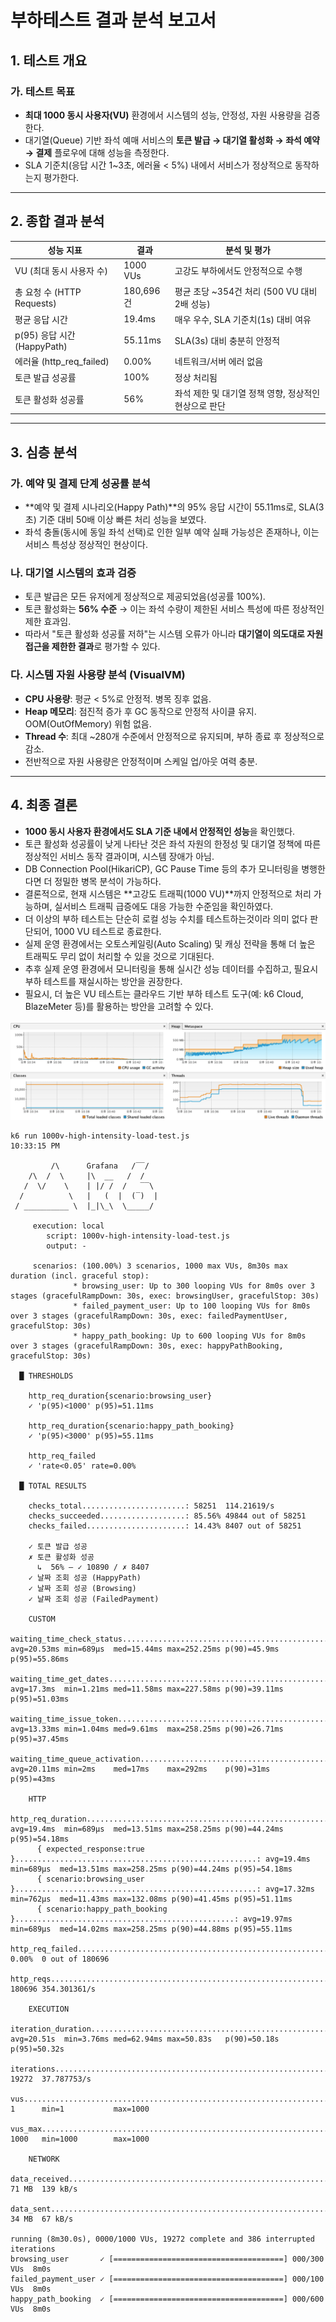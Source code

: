 # 부하테스트 결과 분석 보고서

## 1. 테스트 개요
### 가. 테스트 목표
- **최대 1000 동시 사용자(VU)** 환경에서 시스템의 성능, 안정성, 자원 사용량을 검증한다.  
- 대기열(Queue) 기반 좌석 예매 서비스의 **토큰 발급 → 대기열 활성화 → 좌석 예약 → 결제** 플로우에 대해 성능을 측정한다.  
- SLA 기준치(응답 시간 1~3초, 에러율 < 5%) 내에서 서비스가 정상적으로 동작하는지 평가한다.  

---

## 2. 종합 결과 분석

| 성능 지표                   | 결과                   | 분석 및 평가 |
|-----------------------------|------------------------|-------------|
| VU (최대 동시 사용자 수)     | 1000 VUs              | 고강도 부하에서도 안정적으로 수행 |
| 총 요청 수 (HTTP Requests)  | 180,696건              | 평균 초당 ~354건 처리 (500 VU 대비 2배 성능) |
| 평균 응답 시간              | 19.4ms                | 매우 우수, SLA 기준치(1s) 대비 여유 |
| p(95) 응답 시간 (HappyPath) | 55.11ms               | SLA(3s) 대비 충분히 안정적 |
| 에러율 (http_req_failed)    | 0.00%                 | 네트워크/서버 에러 없음 |
| 토큰 발급 성공률            | 100%                  | 정상 처리됨 |
| 토큰 활성화 성공률          | 56%                   | 좌석 제한 및 대기열 정책 영향, 정상적인 현상으로 판단 |

---

## 3. 심층 분석
### 가. 예약 및 결제 단계 성공률 분석
- **예약 및 결제 시나리오(Happy Path)**의 95% 응답 시간이 55.11ms로, SLA(3초) 기준 대비 50배 이상 빠른 처리 성능을 보였다.  
- 좌석 충돌(동시에 동일 좌석 선택)로 인한 일부 예약 실패 가능성은 존재하나, 이는 서비스 특성상 정상적인 현상이다.  

### 나. 대기열 시스템의 효과 검증
- 토큰 발급은 모든 유저에게 정상적으로 제공되었음(성공률 100%).  
- 토큰 활성화는 **56% 수준** → 이는 좌석 수량이 제한된 서비스 특성에 따른 정상적인 제한 효과임.  
- 따라서 "토큰 활성화 성공률 저하"는 시스템 오류가 아니라 **대기열이 의도대로 자원 접근을 제한한 결과**로 평가할 수 있다.  

### 다. 시스템 자원 사용량 분석 (VisualVM)
- **CPU 사용량**: 평균 < 5%로 안정적. 병목 징후 없음.  
- **Heap 메모리**: 점진적 증가 후 GC 동작으로 안정적 사이클 유지. OOM(OutOfMemory) 위험 없음.  
- **Thread 수**: 최대 ~280개 수준에서 안정적으로 유지되며, 부하 종료 후 정상적으로 감소.  
- 전반적으로 자원 사용량은 안정적이며 스케일 업/아웃 여력 충분.  

---

## 4. 최종 결론
- **1000 동시 사용자 환경에서도 SLA 기준 내에서 안정적인 성능**을 확인했다.  
- 토큰 활성화 성공률이 낮게 나타난 것은 좌석 자원의 한정성 및 대기열 정책에 따른 정상적인 서비스 동작 결과이며, 시스템 장애가 아님.  
- DB Connection Pool(HikariCP), GC Pause Time 등의 추가 모니터링을 병행한다면 더 정밀한 병목 분석이 가능하다.  
- 결론적으로, 현재 시스템은 **고강도 트래픽(1000 VU)**까지 안정적으로 처리 가능하며, 실서비스 트래픽 급증에도 대응 가능한 수준임을 확인하였다.
- 더 이상의 부하 테스트는 단순히 로컬 성능 수치를 테스트하는것이라 의미 없다 판단되어, 1000 VU 테스트로 종료한다.
- 실제 운영 환경에서는 오토스케일링(Auto Scaling) 및 캐싱 전략을 통해 더 높은 트래픽도 무리 없이 처리할 수 있을 것으로 기대된다.
- 추후 실제 운영 환경에서 모니터링을 통해 실시간 성능 데이터를 수집하고, 필요시 부하 테스트를 재실시하는 방안을 권장한다.
- 필요시, 더 높은 VU 테스트는 클라우드 기반 부하 테스트 도구(예: k6 Cloud, BlazeMeter 등)를 활용하는 방안을 고려할 수 있다.


![500v 부하테스트 VisualVM 화면](img/1000v.png)

```
k6 run 1000v-high-intensity-load-test.js                                                                             10:33:15 PM

         /\      Grafana   /‾‾/  
    /\  /  \     |\  __   /  /   
   /  \/    \    | |/ /  /   ‾‾\ 
  /          \   |   (  |  (‾)  |
 / __________ \  |_|\_\  \_____/ 

     execution: local
        script: 1000v-high-intensity-load-test.js
        output: -

     scenarios: (100.00%) 3 scenarios, 1000 max VUs, 8m30s max duration (incl. graceful stop):
              * browsing_user: Up to 300 looping VUs for 8m0s over 3 stages (gracefulRampDown: 30s, exec: browsingUser, gracefulStop: 30s)
              * failed_payment_user: Up to 100 looping VUs for 8m0s over 3 stages (gracefulRampDown: 30s, exec: failedPaymentUser, gracefulStop: 30s)
              * happy_path_booking: Up to 600 looping VUs for 8m0s over 3 stages (gracefulRampDown: 30s, exec: happyPathBooking, gracefulStop: 30s)

  █ THRESHOLDS 

    http_req_duration{scenario:browsing_user}
    ✓ 'p(95)<1000' p(95)=51.11ms

    http_req_duration{scenario:happy_path_booking}
    ✓ 'p(95)<3000' p(95)=55.11ms

    http_req_failed
    ✓ 'rate<0.05' rate=0.00%

  █ TOTAL RESULTS 

    checks_total.......................: 58251  114.21619/s
    checks_succeeded...................: 85.56% 49844 out of 58251
    checks_failed......................: 14.43% 8407 out of 58251

    ✓ 토큰 발급 성공
    ✗ 토큰 활성화 성공
      ↳  56% — ✓ 10890 / ✗ 8407
    ✓ 날짜 조회 성공 (HappyPath)
    ✓ 날짜 조회 성공 (Browsing)
    ✓ 날짜 조회 성공 (FailedPayment)

    CUSTOM
    waiting_time_check_status.........................................................: avg=20.53ms min=689µs  med=15.44ms max=252.25ms p(90)=45.9ms  p(95)=55.86ms
    waiting_time_get_dates............................................................: avg=17.3ms  min=1.21ms med=11.58ms max=227.58ms p(90)=39.11ms p(95)=51.03ms
    waiting_time_issue_token..........................................................: avg=13.33ms min=1.04ms med=9.61ms  max=258.25ms p(90)=26.71ms p(95)=37.45ms
    waiting_time_queue_activation.....................................................: avg=20.11ms min=2ms    med=17ms    max=292ms    p(90)=31ms    p(95)=43ms   

    HTTP
    http_req_duration.................................................................: avg=19.4ms  min=689µs  med=13.51ms max=258.25ms p(90)=44.24ms p(95)=54.18ms
      { expected_response:true }......................................................: avg=19.4ms  min=689µs  med=13.51ms max=258.25ms p(90)=44.24ms p(95)=54.18ms
      { scenario:browsing_user }......................................................: avg=17.32ms min=762µs  med=11.43ms max=132.08ms p(90)=41.45ms p(95)=51.11ms
      { scenario:happy_path_booking }.................................................: avg=19.97ms min=689µs  med=14.02ms max=258.25ms p(90)=44.88ms p(95)=55.11ms
    http_req_failed...................................................................: 0.00%  0 out of 180696
    http_reqs.........................................................................: 180696 354.301361/s

    EXECUTION
    iteration_duration................................................................: avg=20.51s  min=3.76ms med=62.94ms max=50.83s   p(90)=50.18s  p(95)=50.32s 
    iterations........................................................................: 19272  37.787753/s
    vus...............................................................................: 1      min=1           max=1000
    vus_max...........................................................................: 1000   min=1000        max=1000

    NETWORK
    data_received.....................................................................: 71 MB  139 kB/s
    data_sent.........................................................................: 34 MB  67 kB/s

running (8m30.0s), 0000/1000 VUs, 19272 complete and 386 interrupted iterations
browsing_user       ✓ [======================================] 000/300 VUs  8m0s
failed_payment_user ✓ [======================================] 000/100 VUs  8m0s
happy_path_booking  ✓ [======================================] 000/600 VUs  8m0s
```